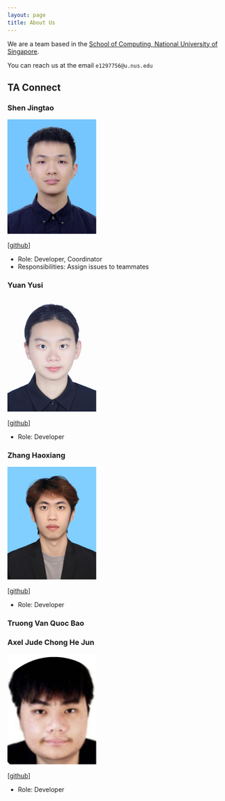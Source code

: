```yaml
---
layout: page
title: About Us
---
```


We are a team based in the [School of Computing, National University of Singapore](https://www.comp.nus.edu.sg).

You can reach us at the email `e1297756@u.nus.edu`

## TA Connect

### Shen Jingtao

<img src="images/davidshenjingtao.png" width="200px">

[[github](https://github.com/DavidShenJingtao)]

* Role: Developer, Coordinator
* Responsibilities: Assign issues to teammates

### Yuan Yusi

<img src="images/yyssophie.png" width="200px">

[[github](https://github.com/yyssophie)]

* Role: Developer

### Zhang Haoxiang

<img src="images/chcischc.png" width="200px">

[[github](http://github.com/chcischc)]

* Role: Developer

### Truong Van Quoc Bao


### Axel Jude Chong He Jun

<img src="images/haxatron.png" width="200px">

[[github](http://github.com/haxatron)]

* Role: Developer
